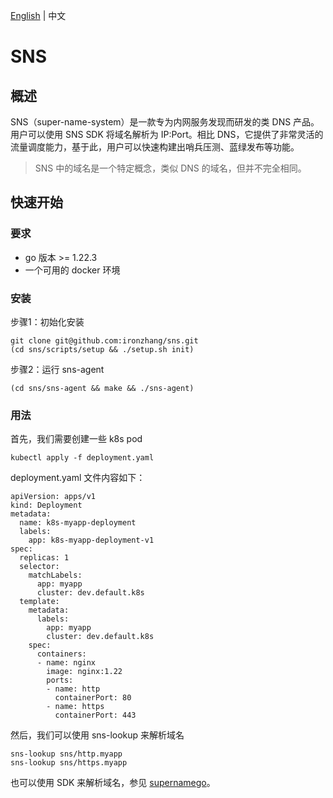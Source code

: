 [English](./README.md) | 中文

# SNS

## 概述

SNS（super-name-system）是一款专为内网服务发现而研发的类 DNS 产品。用户可以使用 SNS SDK 将域名解析为 IP:Port。相比 DNS，它提供了非常灵活的流量调度能力，基于此，用户可以快速构建出哨兵压测、蓝绿发布等功能。

> SNS 中的域名是一个特定概念，类似 DNS 的域名，但并不完全相同。

## 快速开始

### 要求

* go 版本 >= 1.22.3
* 一个可用的 docker 环境

### 安装

步骤1：初始化安装
```
git clone git@github.com:ironzhang/sns.git
(cd sns/scripts/setup && ./setup.sh init)
```

步骤2：运行 sns-agent
```
(cd sns/sns-agent && make && ./sns-agent)
```

### 用法

首先，我们需要创建一些 k8s pod
```
kubectl apply -f deployment.yaml
```

deployment.yaml 文件内容如下：
```
apiVersion: apps/v1
kind: Deployment
metadata:
  name: k8s-myapp-deployment
  labels:
    app: k8s-myapp-deployment-v1
spec:
  replicas: 1
  selector:
    matchLabels:
      app: myapp
      cluster: dev.default.k8s
  template:
    metadata:
      labels:
        app: myapp
        cluster: dev.default.k8s
    spec:
      containers:
      - name: nginx
        image: nginx:1.22
        ports:
        - name: http
          containerPort: 80
        - name: https
          containerPort: 443
```

然后，我们可以使用 sns-lookup 来解析域名
```
sns-lookup sns/http.myapp
sns-lookup sns/https.myapp
```

也可以使用 SDK 来解析域名，参见 [supernamego](https://github.com/ironzhang/supernamego?tab=readme-ov-file#supernamego)。

